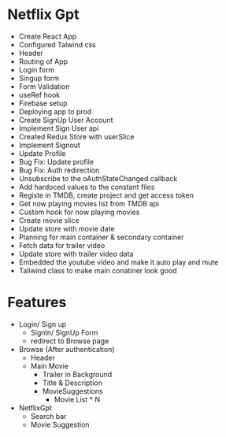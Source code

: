 # Netflix Gpt

- Create React App
- Configured Talwind css
- Header
- Routing of App
- Login form
- Singup form
- Form Validation
- useRef hook
- Firebase setup
- Deploying app to prod
- Create SignUp User Account
- Implement Sign User api
- Created Redux Store with userSlice
- Implement Signout
- Update Profile
- Bug Fix: Update profile
- Bug Fix: Auth redirection
- Unsubscribe to the oAuthStateChanged callback
- Add hardoced values to the constant files
- Registe in TMDB, create project and get access token
- Get now playing movies list from TMDB api
- Custom hook for now playing movies
- Create movie slice
- Update store with movie date
- Planning for main container & secondary container
- Fetch data for trailer video
- Update store with trailer video data
- Embedded the youtube video and make it auto play and mute
- Taliwind class to make main conatiner look good

# Features

- Login/ Sign up
  - SignIn/ SignUp Form
  - redirect to Browse page
- Browse (After authentication)
  - Header
  - Main Movie
    - Trailer in Background
    - Title & Description
    - MovieSuggestions
      - Movie List \* N
- NetflixGpt
  - Search bar
  - Movie Suggestion
